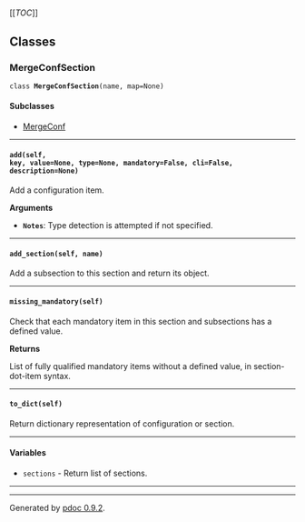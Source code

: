 # 

[[_TOC_]]

## Classes
    

###  MergeConfSection

<code>class <b>MergeConfSection</b>(name, map=None)</code>

  

  

  

#### Subclasses
  * [MergeConf](docs/mergeconf.md#MergeConf)

  

---

####  <code>add(self, key, value=None, type=None, mandatory=False, cli=False, description=None)</code>

  

  
Add a configuration item.
  

**Arguments**

* **`Notes`**: Type detection is attempted if not specified.
  

  

---

####  <code>add_section(self, name)</code>

  

  
Add a subsection to this section and return its object.
  

  

---

####  <code>missing_mandatory(self)</code>

  

  
Check that each mandatory item in this section and subsections has a
defined value.
  

**Returns**

List of fully qualified mandatory items without a defined value, in
section-dot-item syntax.

  

---

####  <code>to_dict(self)</code>

  

  
Return dictionary representation of configuration or section.
  

---

#### Variables

  
    
* `sections` - Return list of sections.

      

---

---
Generated by [pdoc 0.9.2](https://pdoc3.github.io/pdoc).
